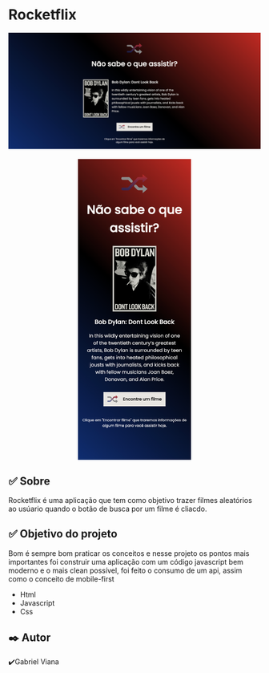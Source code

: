 <h1>Rocketflix</h1>
<div style='display:flex; flex-direction:column; align-items:center; gap: 20px; margin-bottom:10px'>
<img src='./assets/desktop.png'>
<img src='./assets/mobile.png' style='height:600px'>
</div>
<h2>✅ Sobre</h2>
<p>Rocketflix é uma aplicação que tem como objetivo trazer filmes aleatórios ao usúario quando o botão de busca por um filme é cliacdo.</p>
<h2>✅ Objetivo do projeto</h2>
<p>Bom é sempre bom praticar os conceitos e nesse projeto os pontos mais importantes foi construir uma aplicação com um código javascript bem moderno e o mais clean possível, foi feito o consumo de um api, assim como o conceito de mobile-first</p>
<ul>
 <li>Html</li>
 <li>Javascript</li>
 <li>Css</li>
</ul>

<h2>✒️ Autor</h2>
<p>✔️Gabriel Viana</p>